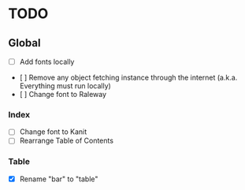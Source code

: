 # TODO

## Global
* [ ] Add fonts locally
* [ ] Remove any object fetching instance through the internet (a.k.a. Everything must run locally)
* [ ] Change font to Raleway

### Index
* [ ] Change font to Kanit
* [ ] Rearrange Table of Contents

### Table
* [x] Rename "bar" to "table"

